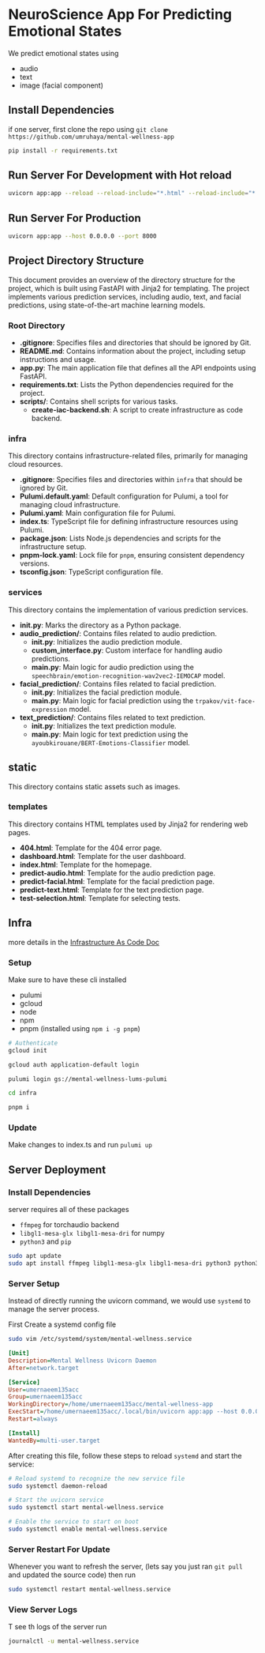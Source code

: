 # NeuroScience App For Predicting Emotional States

We predict emotional states using

- audio
- text
- image (facial component)

## Install Dependencies

if one server, first clone the repo using `git clone https://github.com/umruhaya/mental-wellness-app`

```bash
pip install -r requirements.txt
```

## Run Server For Development with Hot reload

```bash
uvicorn app:app --reload --reload-include="*.html" --reload-include="*.css" --reload-include="*.js"
```

## Run Server For Production

```bash
uvicorn app:app --host 0.0.0.0 --port 8000
```

## Project Directory Structure

This document provides an overview of the directory structure for the project, which is built using FastAPI with Jinja2 for templating. The project implements various prediction services, including audio, text, and facial predictions, using state-of-the-art machine learning models.

### Root Directory

- **.gitignore**: Specifies files and directories that should be ignored by Git.
- **README.md**: Contains information about the project, including setup instructions and usage.
- **app.py**: The main application file that defines all the API endpoints using FastAPI.
- **requirements.txt**: Lists the Python dependencies required for the project.
- **scripts/**: Contains shell scripts for various tasks.
  - **create-iac-backend.sh**: A script to create infrastructure as code backend.

### infra

This directory contains infrastructure-related files, primarily for managing cloud resources.

- **.gitignore**: Specifies files and directories within `infra` that should be ignored by Git.
- **Pulumi.default.yaml**: Default configuration for Pulumi, a tool for managing cloud infrastructure.
- **Pulumi.yaml**: Main configuration file for Pulumi.
- **index.ts**: TypeScript file for defining infrastructure resources using Pulumi.
- **package.json**: Lists Node.js dependencies and scripts for the infrastructure setup.
- **pnpm-lock.yaml**: Lock file for `pnpm`, ensuring consistent dependency versions.
- **tsconfig.json**: TypeScript configuration file.

### services

This directory contains the implementation of various prediction services.

- **__init__.py**: Marks the directory as a Python package.
- **audio_prediction/**: Contains files related to audio prediction.
  - **__init__.py**: Initializes the audio prediction module.
  - **custom_interface.py**: Custom interface for handling audio predictions.
  - **main.py**: Main logic for audio prediction using the `speechbrain/emotion-recognition-wav2vec2-IEMOCAP` model.
- **facial_prediction/**: Contains files related to facial prediction.
  - **__init__.py**: Initializes the facial prediction module.
  - **main.py**: Main logic for facial prediction using the `trpakov/vit-face-expression` model.
- **text_prediction/**: Contains files related to text prediction.
  - **__init__.py**: Initializes the text prediction module.
  - **main.py**: Main logic for text prediction using the `ayoubkirouane/BERT-Emotions-Classifier` model.

## static

This directory contains static assets such as images.

### templates

This directory contains HTML templates used by Jinja2 for rendering web pages.

- **404.html**: Template for the 404 error page.
- **dashboard.html**: Template for the user dashboard.
- **index.html**: Template for the homepage.
- **predict-audio.html**: Template for the audio prediction page.
- **predict-facial.html**: Template for the facial prediction page.
- **predict-text.html**: Template for the text prediction page.
- **test-selection.html**: Template for selecting tests.

## Infra

more details in the [Infrastructure As Code Doc](infrastructure-as-code.md)

### Setup

Make sure to have these cli installed

- pulumi
- gcloud
- node
- npm
- pnpm (installed using `npm i -g pnpm`)

```bash
# Authenticate
gcloud init

gcloud auth application-default login

pulumi login gs://mental-wellness-lums-pulumi

cd infra

pnpm i
```

### Update

Make changes to index.ts and run `pulumi up`

## Server Deployment

### Install Dependencies

server requires all of these packages

- `ffmpeg` for torchaudio backend
- `libgl1-mesa-glx libgl1-mesa-dri` for numpy
- `python3` and `pip` 

```bash
sudo apt update
sudo apt install ffmpeg libgl1-mesa-glx libgl1-mesa-dri python3 python3-pip -y
```

### Server Setup

Instead of directly running the uvicorn command, we would use `systemd` to manage the server process.

First Create a systemd config file

```bash
sudo vim /etc/systemd/system/mental-wellness.service
```

```ini
[Unit]
Description=Mental Wellness Uvicorn Daemon
After=network.target

[Service]
User=umernaeem135acc
Group=umernaeem135acc
WorkingDirectory=/home/umernaeem135acc/mental-wellness-app
ExecStart=/home/umernaeem135acc/.local/bin/uvicorn app:app --host 0.0.0.0 --port 8000
Restart=always

[Install]
WantedBy=multi-user.target
```

After creating this file, follow these steps to reload `systemd` and start the service:

```bash
# Reload systemd to recognize the new service file
sudo systemctl daemon-reload

# Start the uvicorn service
sudo systemctl start mental-wellness.service

# Enable the service to start on boot
sudo systemctl enable mental-wellness.service
```

### Server Restart For Update

Whenever you want to refresh the server, (lets say you just ran `git pull` and updated the source code) then run 

```bash
sudo systemctl restart mental-wellness.service
```

### View Server Logs

T see th logs of the server run 

```bash
journalctl -u mental-wellness.service
```